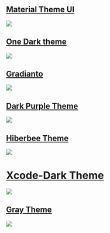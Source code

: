 ## [Material Theme UI](https://plugins.jetbrains.com/plugin/8006-material-theme-ui/versions)

![](https://raw.githubusercontent.com/wulilinghan/PicBed/main/img2023/202302012251303.png) 

## [One Dark theme](https://plugins.jetbrains.com/plugin/11938-one-dark-theme/versions)

![](https://raw.githubusercontent.com/wulilinghan/PicBed/main/img2023/202302012251314.png) 

## [Gradianto](https://plugins.jetbrains.com/plugin/12334-gradianto)

![](https://raw.githubusercontent.com/wulilinghan/PicBed/main/img2023/202302012251700.png) 

## [Dark Purple Theme](https://plugins.jetbrains.com/plugin/12100-dark-purple-theme/versions)
![](https://raw.githubusercontent.com/wulilinghan/PicBed/main/img2023/202302012251911.png)



## [Hiberbee Theme](https://plugins.jetbrains.com/plugin/12118-hiberbee-theme/versions)

![](https://raw.githubusercontent.com/wulilinghan/PicBed/main/img2023/202302012251692.png) 

# [Xcode-Dark Theme](https://plugins.jetbrains.com/plugin/13106-xcode-dark-theme/versions)

![](https://raw.githubusercontent.com/wulilinghan/PicBed/main/img2023/202302012252221.png)



## [Gray Theme](https://plugins.jetbrains.com/plugin/12103-gray-theme/versions)

![](https://raw.githubusercontent.com/wulilinghan/PicBed/main/img2023/202302012252499.png)

